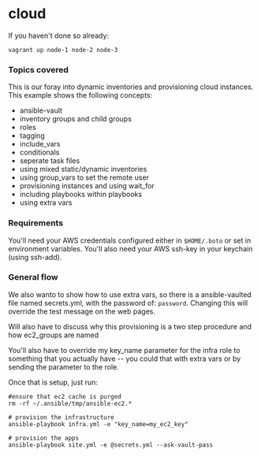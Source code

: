 # cloud

If you haven't done so already:

	vagrant up node-1 node-2 node-3

### Topics covered

This is our foray into dynamic inventories and provisioning cloud instances.  This example shows the following concepts:

* ansible-vault
* inventory groups and child groups
* roles
* tagging
* include_vars
* conditionals
* seperate task files
* using mixed static/dynamic inventories
* using group_vars to set the remote user
* provisioning instances and using wait_for
* including playbooks within playbooks
* using extra vars


### Requirements

You'll need your AWS credentials configured either in ```$HOME/.boto``` or set in environment variables.  You'll also need your AWS ssh-key in your keychain (using ssh-add).  

### General flow

We also wanto to show how to use extra vars, so there is a ansible-vaulted file named secrets.yml, with the password of: ```password```.  Changing this will override the test message on the web pages.

Will also have to discuss why this provisioning is a two step procedure and how ec2_groups are named

You'll also have to override my key_name parameter for the infra role to something that you actually have -- you could that with extra vars or by sending the parameter to the role.


Once that is setup, just run:

    #ensure that ec2 cache is purged
    rm -rf ~/.ansible/tmp/ansible-ec2.*
    
	# provision the infrastructure
	ansible-playbook infra.yml -e "key_name=my_ec2_key"
	
	# provision the apps
	ansible-playbook site.yml -e @secrets.yml --ask-vault-pass